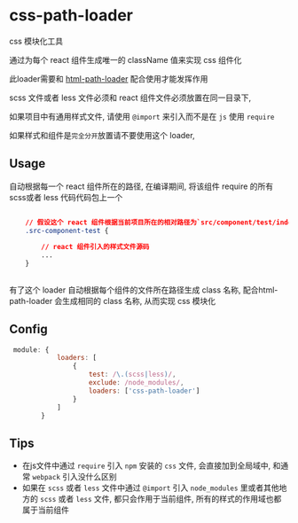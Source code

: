 css-path-loader
====================
css 模块化工具

通过为每个 react 组件生成唯一的 className 值来实现 css 组件化

此loader需要和 [html-path-loader](https://github.com/andycall/html-path-loader.git) 配合使用才能发挥作用

scss 文件或者 less 文件必须和 react 组件文件必须放置在同一目录下,

如果项目中有通用样式文件, 请使用 `@import` 来引入而不是在 `js` 使用 `require` 

如果样式和组件是`完全分开`放置请不要使用这个 loader,  

## Usage

自动根据每一个 react 组件所在的路径, 在编译期间, 将该组件 require 的所有scss或者 less 代码代码包上一个


```css
    
    // 假设这个 react 组件根据当前项目所在的相对路径为`src/component/test/index.js`, 自动根据路径生成 class 名
    .src-component-test {
    
        // react 组件引入的样式文件源码
        ... 
    }
   
```

有了这个 loader 自动根据每个组件的文件所在路径生成 class 名称, 配合html-path-loader 会生成相同的 class 名称, 从而实现 css 模块化 

## Config

```javascript
 module: {
            loaders: [
                {
                    test: /\.(scss|less)/,
                    exclude: /node_modules/,
                    loaders: ['css-path-loader']
                }
            ]
        }
```

## Tips

+ 在js文件中通过 `require` 引入 `npm` 安装的 `css` 文件, 会直接加到全局域中, 和通常 `webpack` 引入没什么区别
+ 如果在 `scss` 或者 `less` 文件中通过 `@import` 引入 `node_modules` 里或者其他地方的 `scss` 或者 `less` 文件, 都只会作用于当前组件, 所有的样式的作用域也都属于当前组件
